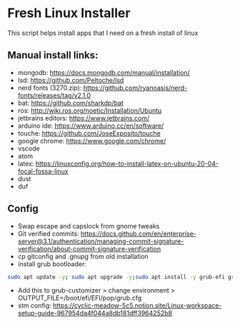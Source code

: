 # Fresh Linux Installer 
This script helps install apps that I need on a fresh install of linux

## Manual install links:
- mongodb: https://docs.mongodb.com/manual/installation/
- lsd: https://github.com/Peltoche/lsd 
- nerd fonts (3270.zip): https://github.com/ryanoasis/nerd-fonts/releases/tag/v2.1.0
- bat: https://github.com/sharkdp/bat 
- ros: http://wiki.ros.org/noetic/Installation/Ubuntu
- jetbrains editors: https://www.jetbrains.com/
- arduino ide: https://www.arduino.cc/en/software/
- touche: https://github.com/JoseExposito/touche
- google chrome: https://www.google.com/chrome/
- vscode
- atom 
- latex: https://linuxconfig.org/how-to-install-latex-on-ubuntu-20-04-focal-fossa-linux
- dust
- duf


## Config
- Swap escape and capslock from gnome tweaks
- Git verified commits:  https://docs.github.com/en/enterprise-server@3.1/authentication/managing-commit-signature-verification/about-commit-signature-verification
- cp gitconfig and .gnupg from old installation
- install grub bootloader:
```bash
sudo apt update -y; sudo apt upgrade -y;sudo apt install -y grub-efi grub2-common grub-customizer;sudo grub-install; sudo cp /boot/grub/x86_64-efi/grub.efi /boot/efi/EFI/pop/grubx64.efi;
```
- Add this to grub-customizer > change environment > OUTPUT_FILE=/boot/efi/EFI/pop/grub.cfg
- stm config: https://cyclic-meadow-5c5.notion.site/Linux-workspace-setup-guide-967954da4f044a8db181dff3964252b8

